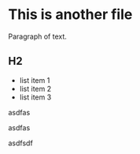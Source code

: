 # This is another file

Paragraph of text.

## H2

- list item 1
- list item 2
- list item 3


asdfas


asdfas


asdfsdf
